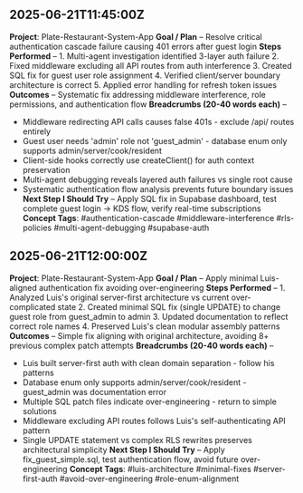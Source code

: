 ## 2025-06-21T11:45:00Z  
**Project**: Plate-Restaurant-System-App
**Goal / Plan** – Resolve critical authentication cascade failure causing 401 errors after guest login
**Steps Performed** – 1. Multi-agent investigation identified 3-layer auth failure 2. Fixed middleware excluding all API routes from auth interference 3. Created SQL fix for guest user role assignment 4. Verified client/server boundary architecture is correct 5. Applied error handling for refresh token issues
**Outcomes** – Systematic fix addressing middleware interference, role permissions, and authentication flow
**Breadcrumbs (20-40 words each)** – 
- Middleware redirecting API calls causes false 401s - exclude /api/ routes entirely
- Guest user needs 'admin' role not 'guest_admin' - database enum only supports admin/server/cook/resident
- Client-side hooks correctly use createClient() for auth context preservation
- Multi-agent debugging reveals layered auth failures vs single root cause
- Systematic authentication flow analysis prevents future boundary issues
**Next Step I Should Try** – Apply SQL fix in Supabase dashboard, test complete guest login → KDS flow, verify real-time subscriptions
**Concept Tags**: #authentication-cascade #middleware-interference #rls-policies #multi-agent-debugging #supabase-auth

## 2025-06-21T12:00:00Z
**Project**: Plate-Restaurant-System-App
**Goal / Plan** – Apply minimal Luis-aligned authentication fix avoiding over-engineering
**Steps Performed** – 1. Analyzed Luis's original server-first architecture vs current over-complicated state 2. Created minimal SQL fix (single UPDATE) to change guest role from guest_admin to admin 3. Updated documentation to reflect correct role names 4. Preserved Luis's clean modular assembly patterns
**Outcomes** – Simple fix aligning with original architecture, avoiding 8+ previous complex patch attempts
**Breadcrumbs (20-40 words each)** –
- Luis built server-first auth with clean domain separation - follow his patterns
- Database enum only supports admin/server/cook/resident - guest_admin was documentation error
- Multiple SQL patch files indicate over-engineering - return to simple solutions  
- Middleware excluding API routes follows Luis's self-authenticating API pattern
- Single UPDATE statement vs complex RLS rewrites preserves architectural simplicity
**Next Step I Should Try** – Apply fix_guest_simple.sql, test authentication flow, avoid future over-engineering
**Concept Tags**: #luis-architecture #minimal-fixes #server-first-auth #avoid-over-engineering #role-enum-alignment